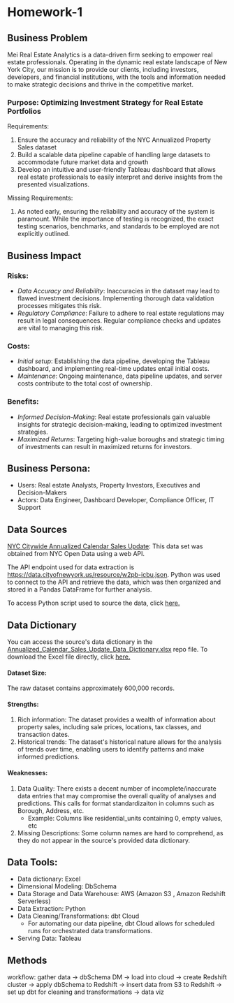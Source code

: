 # Homework-1

## Business Problem 
Mei Real Estate Analytics is a data-driven firm seeking to empower real estate professionals. Operating in the dynamic real estate landscape of New York City, our mission is to provide our clients, including investors, developers, and financial institutions, with the tools and information needed to make strategic decisions and thrive in the competitive market. 

### Purpose: Optimizing Investment Strategy for Real Estate Portfolios
Requirements: 
1. Ensure the accuracy and reliability of the NYC Annualized Property Sales dataset
2. Build a scalable data pipeline capable of handling large datasets to accommodate future market data and growth
3. Develop an intuitive and user-friendly Tableau dashboard that allows real estate professionals to easily interpret and derive insights from the presented visualizations.

Missing Requirements:
1. As noted early, ensuring the reliability and accuracy of the system is paramount. While the importance of testing is recognized, the exact testing scenarios, benchmarks, and standards to be employed are not explicitly outlined.

## Business Impact
### Risks: 
* *Data Accuracy and Reliability*: Inaccuracies in the dataset may lead to flawed investment decisions. Implementing thorough data validation processes mitigates this risk.
* *Regulatory Compliance*: Failure to adhere to real estate regulations may result in legal consequences. Regular compliance checks and updates are vital to managing this risk.

### Costs: 
* *Initial setup*: Establishing the data pipeline, developing the Tableau dashboard, and implementing real-time updates entail initial costs.
* *Maintenance*: Ongoing maintenance, data pipeline updates, and server costs contribute to the total cost of ownership.

### Benefits: 
* *Informed Decision-Making*: Real estate professionals gain valuable insights for strategic decision-making, leading to optimized investment strategies.
* *Maximized Returns*: Targeting high-value boroughs and strategic timing of investments can result in maximized returns for investors.

## Business Persona:
* Users: Real estate Analysts, Property Investors, Executives and Decision-Makers
* Actors: Data Engineer, Dashboard Developer, Compliance Officer, IT Support 

## Data Sources
[NYC Citywide Annualized Calendar Sales Update](https://data.cityofnewyork.us/City-Government/NYC-Citywide-Annualized-Calendar-Sales-Update/w2pb-icbu): This data set was obtained from NYC Open Data using a web API. 

The API endpoint used for data extraction is https://data.cityofnewyork.us/resource/w2pb-icbu.json. Python was used to connect to the API and retrieve the data, which was then organized and stored in a Pandas DataFrame for further analysis. 

To access Python script used to source the data, click [here.](Scripts/HW1.py)


## Data Dictionary
You can access the source's data dictionary in the [Annualized_Calendar_Sales_Update_Data_Dictionary.xlsx](Annualized_Calendar_Sales_Update_Data_Dictionary.xlsx) repo file. To download the Excel file directly, click [here.](https://github.com/jmeiws/Homework-1/raw/main/Annualized_Calendar_Sales_Update_Data_Dictionary.xlsx)

#### Dataset Size:
The raw dataset contains approximately 600,000 records. 

#### Strengths:
1. Rich information: The dataset provides a wealth of information about property sales, including sale prices, locations, tax classes, and transaction dates.
2. Historical trends: The dataset's historical nature allows for the analysis of trends over time, enabling users to identify patterns and make informed predictions.

#### Weaknesses: 
1. Data Quality: There exists a decent number of incomplete/inaccurate data entries that may compromise the overall quality of analyses and predictions. This calls for format standardizaiton in columns such as Borough, Address, etc. 
   * Example: Columns like residential_units containing 0, empty values, etc
2. Missing Descriptions: Some column names are hard to comprehend, as they do not appear in the source's provided data dictionary.

## Data Tools: 
* Data dictionary: Excel
* Dimensional Modeling: DbSchema
* Data Storage and Data Warehouse: AWS (Amazon S3 , Amazon Redshift Serverless)
* Data Extraction: Python
* Data Cleaning/Transformations: dbt Cloud
  * For automating our data pipeline, dbt Cloud allows for scheduled runs for orchestrated data transformations.
* Serving Data: Tableau 

## Methods
workflow: gather data -> dbSchema DM -> load into cloud -> create Redshift cluster -> apply dbSchema to Redshift -> insert data from S3 to Redshift -> set up dbt for cleaning and transformations -> data viz 


    





